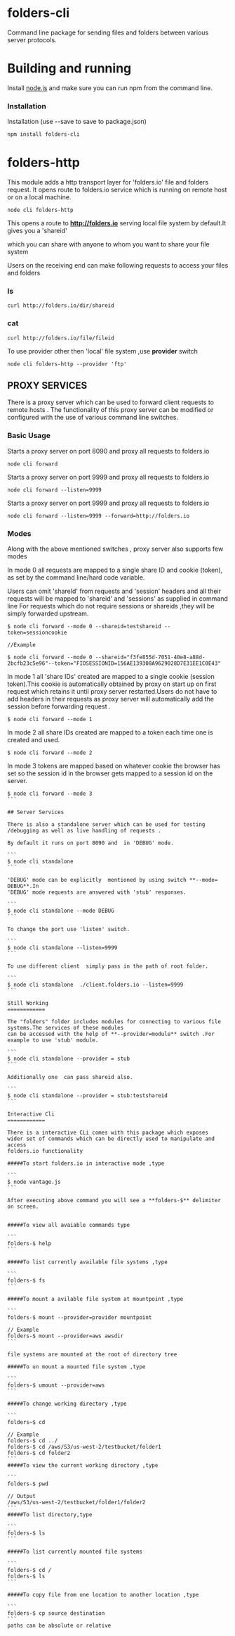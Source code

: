 # folders-cli
Command line package for sending files and folders between various server protocols.


Building and running
====================

Install [node.js](http://nodejs.org/download/) and make sure you can run npm from the command line.

### Installation 

Installation (use --save to save to package.json)

```sh
npm install folders-cli
```

folders-http
===============

This module adds a http transport layer for 'folders.io' file and folders request.
It opens route to folders.io service which is running on remote host or on a 
local machine.

```
node cli folders-http 

```

This opens a route to **http://folders.io** serving local file system by default.It gives you a 'shareid'

which you can share with anyone to whom you want to share your file system


Users on the receiving end can make following requests to access your files and folders

### ls

```
curl http://folders.io/dir/shareid

```
### cat

```
curl http://folders.io/file/fileid
```

To use provider other then 'local' file system ,use **provider** switch

```
node cli folders-http --provider 'ftp' 
```

## PROXY SERVICES

There is a proxy server which can be used to forward client requests to remote hosts .
The functionality of this proxy server can be modified or configured with the use of various command line switches.

### Basic Usage

Starts a proxy server on port 8090 and proxy all requests to folders.io

```
node cli forward 

```
Starts a proxy server on port 9999 and proxy all requests to folders.io

```
node cli forward --listen=9999
```

Starts a proxy server on port 9999 and proxy all requests to folders.io

```
node cli forward --listen=9999 --forward=http://folders.io
```

### Modes

Along with the above mentioned switches , proxy server also supports few modes


In mode 0 all requests are mapped to a single share ID and cookie (token), as set by the command line/hard code variable.

Users can omit 'shareId' from requests  and 'session' headers and all their requests will be mapped to 'shareid' and 'sessions' as supplied in command line
For requests which do not require sessions or shareids ,they will be simply forwarded upstream.

```
$ node cli forward --mode 0 --shareid=testshareid --token=sessioncookie

//Example

$ node cli forward --mode 0 --shareid="f3fe855d-7051-40e8-a88d-2bcfb23c5e96"--token="FIOSESSIONID=156AE139308A9629028D7E31EE1C0E43"

```


In mode 1  all 'share IDs' created are mapped  to a single cookie (session token).This cookie is automatically obtained by proxy on start up
on first request which retains it until proxy server restarted.Users do not have to add headers in their requests as 
proxy server will automatically add the session before forwarding request .

```
$ node cli forward --mode 1 
````


In mode 2 all share IDs created are mapped to a token each time one is created and used.

````
$ node cli forward --mode 2 
`````
In  mode 3 tokens are mapped based on whatever cookie the browser has set so the session id 
in the browser gets mapped to a session id on the server.

````
$ node cli forward --mode 3
```

## Server Services

There is also a standalone server which can be used for testing /debugging as well as live handling of requests .

By default it runs on port 8090 and  in 'DEBUG' mode. 

```
$ node cli standalone
```

'DEBUG' mode can be explicitly  mentioned by using switch **--mode= DEBUG**.In
'DEBUG' mode requests are answered with 'stub' responses.

```
$ node cli standalone --mode DEBUG
```

To change the port use 'listen' switch.  

```
$ node cli standalone --listen=9999
```

To use different client  simply pass in the path of root folder.

```
$ node cli standalone  ./client.folders.io --listen=9999
```

Still Working
============

The "folders" folder includes modules for connecting to various file systems.The services of these modules
can be accessed with the help of **--provider=module** switch .For example to use 'stub' module.

```
$ node cli standalone --provider = stub
```

Additionally one  can pass shareid also.

```
$ node cli standalone --provider = stub:testshareid
```

Interactive Cli
============

There is a interactive CLi comes with this package which exposes
wider set of commands which can be directly used to manipulate and access
folders.io functionality

#####To start folders.io in interactive mode ,type 

```
$ node vantage.js
```

After executing above command you will see a **folders-$** delimiter on screen.


#####To view all avaiable commands type

```
folders-$ help
```

#####To list currently available file systems ,type 

```
folders-$ fs
```

#####To mount a avilable file system at mountpoint ,type

```
folders-$ mount --provider=provider mountpoint

// Example
folders-$ mount --provider=aws awsdir
```

file systems are mounted at the root of directory tree 

#####To un mount a mounted file system ,type

```
folders-$ umount --provider=aws
```

#####To change working directory ,type 

```
folders~$ cd

// Example
folders-$ cd ../
folders-$ cd /aws/S3/us-west-2/testbucket/folder1
folders-$ cd folder2
```
#####To view the current working directory ,type

```
folders-$ pwd

// Output 
/aws/S3/us-west-2/testbucket/folder1/folder2
```
#####To list directory,type 

```
folders-$ ls
```

#####To list currently mounted file systems 

```
folders-$ cd /
folders-$ ls
```

#####To copy file from one location to another location ,type 

```
folders-$ cp source destination
```
paths can be absolute or relative 